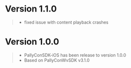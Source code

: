 # Version 1.1.0

>- fixed issue with content playback crashes

# Version 1.0.0

>- PallyConSDK-iOS has been release to version 1.0.0 
>- Based on PallyConWvSDK v3.1.0
